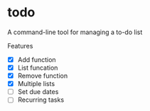 # todo
A command-line tool for managing a to-do list

Features
- [x] Add function
- [x] List funcation
- [x] Remove function
- [x] Multiple lists
- [ ] Set due dates
- [ ] Recurring tasks